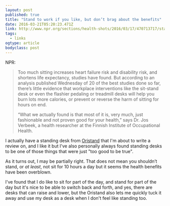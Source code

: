 ```yaml
---
layout: post 
published: true
title: "Stand to work if you like, but don’t brag about the benefits" 
date: 2016-03-21T05:20:23.471Z 
link: http://www.npr.org/sections/health-shots/2016/03/17/470713717/stand-to-work-if-you-like-but-dont-brag-about-its-benefits 
tags:
  - links
ogtype: article 
bodyclass: post 
---
```


NPR:

> Too much sitting increases heart failure risk and disability risk, and shortens life expectancy, studies have found. But according to an analysis published Wednesday of 20 of the best studies done so far, there’s little evidence that workplace interventions like the sit-stand desk or even the flashier pedaling or treadmill desks will help you burn lots more calories, or prevent or reverse the harm of sitting for hours on end.
> 
> “What we actually found is that most of it is, very much, just fashionable and not proven good for your health,” says Dr. Jos Verbeek, a health researcher at the Finnish Institute of Occupational Health.

I actually have a standing desk from [Oristand](http://oristand.co/) that I'm about to write a review on, and I like it but I've also personally always found standing desks to be one of those things that were just "too good to be true". 

As it turns out, I may be partially right. That does not mean you shouldn’t stand, or _at least_, not sit for 10 hours a day but it seems the health benefits have been overblown.

I've found that I do like to sit for part of the day, and stand for part of the day but it's nice to be able to switch back and forth, and yes, there are desks that can raise and lower, but the Oristand also lets me quickly tuck it away and use my desk as a desk when I don't feel like standing too.
